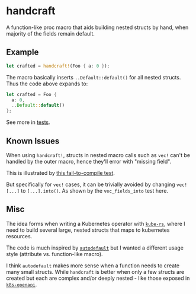 # handcraft

A function-like proc macro that aids building nested structs by hand, when majority of the fields remain default.

## Example

```rust
let crafted = handcraft!(Foo { a: 0 });
```

The macro basically inserts `..Default::default()` for all nested structs. Thus the code above expands to:

```rust
let crafted = Foo {
  a: 0,
  ..Default::default()
};
```

See more in [tests](tests/handcraft.rs).

## Known Issues

When using `handcraft!`, structs in nested macro calls such as `vec!` can't be handled by the outer macro, hence they'll error with "missing field".

This is illustrated by [this fail-to-compile test](tests/fail/vec_fields.rs).

But specifically for `vec!` cases, it can be trivially avoided by changing `vec![...]` to `[...].into()`. As shown by the `vec_fields_into` test here.

## Misc

The idea forms when writing a Kubernetes operator with [`kube-rs`](https://github.com/clux/kube-rs), where I need to build several large, nested structs that maps to kubernetes resources.

The code is much inspired by [`autodefault`](https://github.com/Lucretiel/autodefault) but I wanted a different usage style (attribute vs. function-like macro).

I think `autodefault` makes more sense when a function needs to create many small structs. While `handcraft` is better when only a few structs are created but each are complex and/or deeply nested - like those exposed in [`k8s-openapi`](https://github.com/Arnavion/k8s-openapi).
